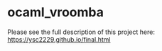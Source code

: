 # ocaml_vroomba
Please see the full description of this project here: https://ysc2229.github.io/final.html
